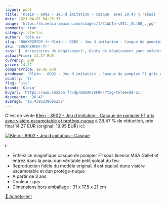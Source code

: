 ```yaml
---
layout: post
title: 'Klein - 8902 - Jeu d imitation - Casque  avec 28.47 % rabais '
date: 2021-04-07 04:26:37
image: 'https://m.media-amazon.com/images/I/31WbTa-s8TL._SL400_.jpg'
comments: true
category: ofertas
author: 'tole.es'
slug: 'B06XP29FDF-fr Klein - 8902 - Jeu d imitation - Casque de pompier F1 gris...'
sku: 'B06XP29FDF-fr'
tags: [ 'Accessoires de déguisement','Gants de déguisement pour enfants','Jeux dimitation, déguisements et accessoires','Jeux et Jouets','Jeux et jouets','klein', ]
actualPrice: 14.27 EUR
currency: EUR
price: 14.27
comparePrice: 19.95 EUR
prodname: 'Klein - 8902 - Jeu d imitation - Casque de pompier F1 gris avec visière escamotable et protège-nuque'
country: 'fr'
flag: '🇫🇷'
brand: 'Klein'
buyurl: 'https://www.amazon.fr/dp/B06XP29FDF/?tag=tolees0d-21'
descuento: '28.47'
average: '16.4395238095238'
---
```


C'est en vente [Klein - 8902 - Jeu d imitation - Casque de pompier F1 gris avec visière escamotable et protège-nuque](https://www.amazon.fr/dp/B06XP29FDF/?tag=tolees0d-21)  à  28.47 % de réduction, prix final  14.27 EUR (original: 19.95 EUR) ici:

[![Klein - 8902 - Jeu d imitation - Casque ](https://m.media-amazon.com/images/I/31WbTa-s8TL._SL400_.jpg)](https://www.amazon.fr/dp/B06XP29FDF/?tag=tolees0d-21)

ℹ️:

- Enfilez ce magnifique casque de pompier F1 sous licence MSA Gallet et entrez dans la peau dun véritable petit soldat du feu
- Reproduction fidèle du modèle original, il est équipé dune visière escamotable et dun protège-nuque
- A partir de 3 ans
- Couleur : gris
- Dimensions hors emballage : 31 x 17,5 x 21 cm

[🛒 Achète-le!!](https://www.amazon.fr/dp/B06XP29FDF/?tag=tolees0d-21)

